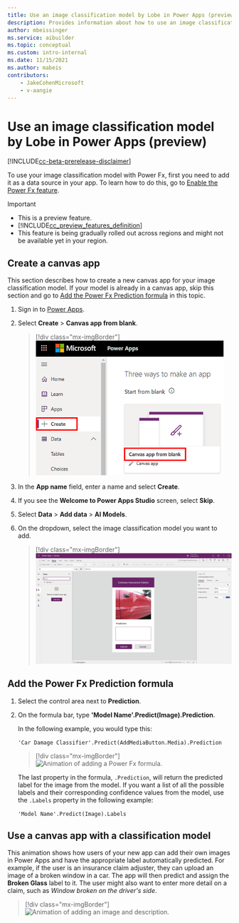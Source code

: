 ```yaml
---
title: Use an image classification model by Lobe in Power Apps (preview) - AI Builder | Microsoft Docs
description: Provides information about how to use an image classification model by Lobe in Power Apps.
author: mbeissinger
ms.service: aibuilder
ms.topic: conceptual
ms.custom: intro-internal
ms.date: 11/15/2021
ms.author: mabeis
contributors:
    - JakeCohenMicrosoft
    - v-aangie
---
```


# Use an image classification model by Lobe in Power Apps (preview)

[!INCLUDE[cc-beta-prerelease-disclaimer](./includes/cc-beta-prerelease-disclaimer.md)]

To use your image classification model with Power Fx, first you need to add it as a data source in your app. To learn how to do this, go to [Enable the Power Fx feature](powerfx-in-powerapps.md#enable-the-power-fx-feature).

> [!IMPORTANT]
> - This is a preview feature.
> - [!INCLUDE[cc_preview_features_definition](includes/cc-preview-features-definition.md)]
> - This feature is being gradually rolled out across regions and might not be available yet in your region.

## Create a canvas app

This section describes how to create a new canvas app for your image classification model. If your model is already in a canvas app, skip this section and go to [Add the Power Fx Prediction formula](#add-the-power-fx-prediction-formula) in this topic.

1. Sign in to [Power Apps](https://make.powerapps.com).

1. Select **Create** > **Canvas app from blank**.

    > [!div class="mx-imgBorder"]
    > ![Screenshot of create a canvas app from blank.](media/powerfx-in-powerapps/create-blank.png "Create a canvas app from blank")

1. In the **App name** field, enter a name and select **Create**.

1. If you see the **Welcome to Power Apps Studio** screen, select **Skip**.

1. Select **Data** > **Add data** > **AI Models**.

1. On the dropdown, select the image classification model you want to add.

    > [!div class="mx-imgBorder"]
    > ![Animation of adding an AI model as a data source.](media/image-classification-component-in-powerapps/add-ai-as-data-source.gif "Add an AI model as a data source")

## Add the Power Fx Prediction formula

1. Select the control area next to **Prediction**.

1. On the formula bar, type **'Model Name'.Predict(Image).Prediction**.

    In the following example, you would type this:

    ````powerapps-dot
    'Car Damage Classifier'.Predict(AddMediaButton.Media).Prediction
    ````
    > [!div class="mx-imgBorder"]
    > ![Animation of adding a Power Fx formula.](media/image-classification-component-in-powerapps/ai-in-power-fx.gif "Add a Power Fx formula")
    
    The last property in the formula, `.Prediction`, will return the predicted label for the image from the model. If you want a list of all the possible labels and their corresponding confidence values from the model, use the `.Labels` property in the following example:

    ````powerapps-dot
    'Model Name'.Predict(Image).Labels
    ````

## Use a canvas app with a classification model

This animation shows how users of your new app can add their own images in Power Apps and have the appropriate label automatically predicted. For example, if the user is an insurance claim adjuster, they can upload an image of a broken window in a car. The app will then predict and assign the **Broken Glass** label to it. The user might also want to enter more detail on a claim, such as *Window broken on the driver's side*.

> [!div class="mx-imgBorder"]
> ![Animation of adding an image and description.](media/image-classification-component-in-powerapps/ai-in-canvas-app.gif "Add an image and description")